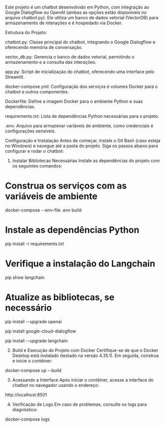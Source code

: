 Este projeto é um chatbot desenvolvido em Python, com integração ao Google Dialogflow ou OpenAI (ambas as opções estão disponíveis no arquivo chatbot.py). Ele utiliza um banco de dados vetorial (VectorDB) para armazenamento de interações e é hospedado via Docker.

Estrutura do Projeto:

chatbot.py: Classe principal do chatbot, integrando o Google Dialogflow e oferecendo memória de conversação.

vector_db.py: Gerencia o banco de dados vetorial, permitindo o armazenamento e a consulta das interações.

app.py: Script de inicialização do chatbot, oferecendo uma interface pelo Streamlit.

docker-compose.yml: Configuração dos serviços e volumes Docker para o chatbot e outros componentes.

Dockerfile: Define a imagem Docker para o ambiente Python e suas dependências.

requirements.txt: Lista de dependências Python necessárias para o projeto.

.env: Arquivo para armazenar variáveis de ambiente, como credenciais e configurações sensíveis.

Configuração e Instalação
Antes de começar, instale o Git Bash (caso esteja no Windows) e navegue até a pasta do projeto. Siga os passos abaixo para configurar e rodar o chatbot:

1. Instalar Bibliotecas Necessárias
Instale as dependências do projeto com os seguintes comandos:

# Construa os serviços com as variáveis de ambiente
docker-compose --env-file .env build

# Instale as dependências Python
pip install -r requirements.txt

# Verifique a instalação do Langchain
pip show langchain

# Atualize as bibliotecas, se necessário

pip install --upgrade openai

pip install google-cloud-dialogflow

pip install --upgrade langchain

2. Build e Execução do Projeto com Docker
Certifique-se de que o Docker Desktop está instalado (testado na versão 4.35.1). Em seguida, construa e inicie o contêiner:

docker-compose up --build

3. Acessando a Interface
Após iniciar o contêiner, acesse a interface do chatbot no navegador usando o endereço:

http://localhost:8501

4. Verificação de Logs
Em caso de problemas, consulte os logs para diagnóstico:

docker-compose logs
